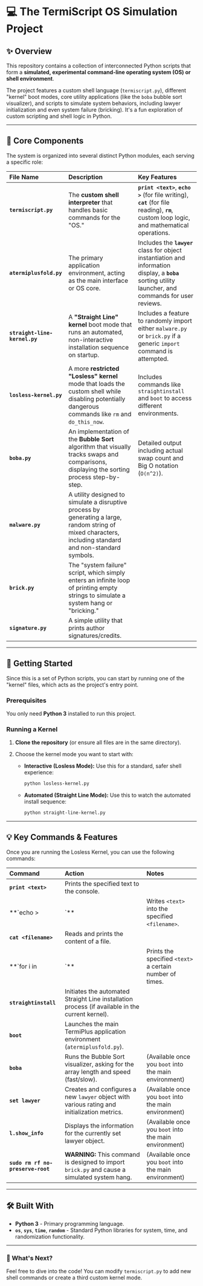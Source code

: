 # 💻 The TermiScript OS Simulation Project

## ✨ Overview

This repository contains a collection of interconnected Python scripts that form a **simulated, experimental command-line operating system (OS) or shell environment**.

The project features a custom shell language (`termiscript.py`), different "kernel" boot modes, core utility applications (like the `boba` bubble sort visualizer), and scripts to simulate system behaviors, including lawyer initialization and even system failure (bricking). It's a fun exploration of custom scripting and shell logic in Python.

---

## 📂 Core Components

The system is organized into several distinct Python modules, each serving a specific role:

| File Name | Description | Key Features |
| :--- | :--- | :--- |
| **`termiscript.py`** | The **custom shell interpreter** that handles basic commands for the "OS." | **`print <text>`**, **`echo >`** (for file writing), **`cat`** (for file reading), **`rm`**, custom loop logic, and mathematical operations. |
| **`atermiplusfold.py`** | The primary application environment, acting as the main interface or OS core. | Includes the **`lawyer`** class for object instantiation and information display, a **`boba`** sorting utility launcher, and commands for user reviews. |
| **`straight-line-kernel.py`** | A **"Straight Line" kernel** boot mode that runs an automated, non-interactive installation sequence on startup. | Includes a feature to randomly import either `malware.py` or `brick.py` if a generic `import` command is attempted. |
| **`losless-kernel.py`** | A more **restricted "Losless" kernel** mode that loads the custom shell while disabling potentially dangerous commands like `rm` and `do_this_now`. | Includes commands like `straightinstall` and `boot` to access different environments. |
| **`boba.py`** | An implementation of the **Bubble Sort** algorithm that visually tracks swaps and comparisons, displaying the sorting process step-by-step. | Detailed output including actual swap count and Big O notation (`O(n^2)`). |
| **`malware.py`** | A utility designed to simulate a disruptive process by generating a large, random string of mixed characters, including standard and non-standard symbols. |
| **`brick.py`** | The "system failure" script, which simply enters an infinite loop of printing empty strings to simulate a system hang or "bricking." |
| **`signature.py`** | A simple utility that prints author signatures/credits. |

---

## 🚀 Getting Started

Since this is a set of Python scripts, you can start by running one of the "kernel" files, which acts as the project's entry point.

### Prerequisites

You only need **Python 3** installed to run this project.

### Running a Kernel

1.  **Clone the repository** (or ensure all files are in the same directory).
2.  Choose the kernel mode you want to start with:

    * **Interactive (Losless Mode):** Use this for a standard, safer shell experience:
        ```bash
        python losless-kernel.py
        ```
    * **Automated (Straight Line Mode):** Use this to watch the automated install sequence:
        ```bash
        python straight-line-kernel.py
        ```

---

## 💡 Key Commands & Features

Once you are running the Losless Kernel, you can use the following commands:

| Command | Action | Notes |
| :--- | :--- | :--- |
| **`print <text>`** | Prints the specified text to the console. | |
| **`echo > <text>|<filename>`** | Writes `<text>` into the specified `<filename>`. | Note the use of the pipe `|` as a separator. |
| **`cat <filename>`** | Reads and prints the content of a file. | |
| **`for i in <text>|<count>`** | Prints the specified `<text>` a certain number of times. | |
| **`straightinstall`** | Initiates the automated Straight Line installation process (if available in the current kernel). | |
| **`boot`** | Launches the main TermiPlus application environment (`atermiplusfold.py`). |
| **`boba`** | Runs the Bubble Sort visualizer, asking for the array length and speed (fast/slow). | (Available once you `boot` into the main environment) |
| **`set lawyer`** | Creates and configures a new `lawyer` object with various rating and initialization metrics. | (Available once you `boot` into the main environment) |
| **`l.show_info`** | Displays the information for the currently set lawyer object. | (Available once you `boot` into the main environment) |
| **`sudo rm rf no-preserve-root`** | **WARNING:** This command is designed to import `brick.py` and cause a simulated system hang. | (Available once you `boot` into the main environment) |

---

## 🛠 Built With

* **Python 3** - Primary programming language.
* **`os`**, **`sys`**, **`time`**, **`random`** - Standard Python libraries for system, time, and randomization functionality.

---

### 🤔 What's Next?

Feel free to dive into the code! You can modify `termiscript.py` to add new shell commands or create a third custom kernel mode.
